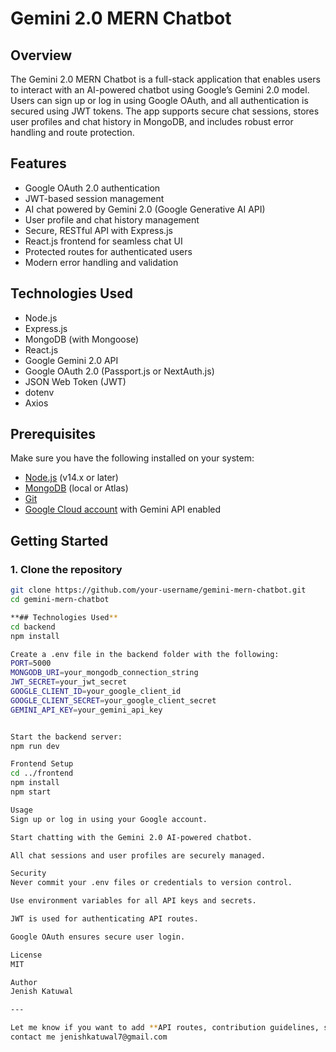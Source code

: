 # Gemini 2.0 MERN Chatbot

## Overview

The Gemini 2.0 MERN Chatbot is a full-stack application that enables users to interact with an AI-powered chatbot using Google’s Gemini 2.0 model. Users can sign up or log in using Google OAuth, and all authentication is secured using JWT tokens. The app supports secure chat sessions, stores user profiles and chat history in MongoDB, and includes robust error handling and route protection.

## Features

- Google OAuth 2.0 authentication
- JWT-based session management
- AI chat powered by Gemini 2.0 (Google Generative AI API)
- User profile and chat history management
- Secure, RESTful API with Express.js
- React.js frontend for seamless chat UI
- Protected routes for authenticated users
- Modern error handling and validation

## Technologies Used

- Node.js
- Express.js
- MongoDB (with Mongoose)
- React.js
- Google Gemini 2.0 API
- Google OAuth 2.0 (Passport.js or NextAuth.js)
- JSON Web Token (JWT)
- dotenv
- Axios

## Prerequisites

Make sure you have the following installed on your system:

- [Node.js](https://nodejs.org/) (v14.x or later)
- [MongoDB](https://www.mongodb.com/) (local or Atlas)
- [Git](https://git-scm.com/)
- [Google Cloud account](https://cloud.google.com/) with Gemini API enabled

## Getting Started

### 1. Clone the repository

```bash
git clone https://github.com/your-username/gemini-mern-chatbot.git
cd gemini-mern-chatbot

**## Technologies Used**
cd backend
npm install

Create a .env file in the backend folder with the following:
PORT=5000
MONGODB_URI=your_mongodb_connection_string
JWT_SECRET=your_jwt_secret
GOOGLE_CLIENT_ID=your_google_client_id
GOOGLE_CLIENT_SECRET=your_google_client_secret
GEMINI_API_KEY=your_gemini_api_key


Start the backend server:
npm run dev

Frontend Setup
cd ../frontend
npm install
npm start

Usage
Sign up or log in using your Google account.

Start chatting with the Gemini 2.0 AI-powered chatbot.

All chat sessions and user profiles are securely managed.

Security
Never commit your .env files or credentials to version control.

Use environment variables for all API keys and secrets.

JWT is used for authenticating API routes.

Google OAuth ensures secure user login.

License
MIT

Author
Jenish Katuwal

---

Let me know if you want to add **API routes, contribution guidelines, screenshots, or any extra features**!
contact me jenishkatuwal7@gmail.com
